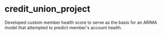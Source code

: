 # credit_union_project
Developed custom member health score to serve as the basis for an ARIMA model that attempted to predict member's account health.
